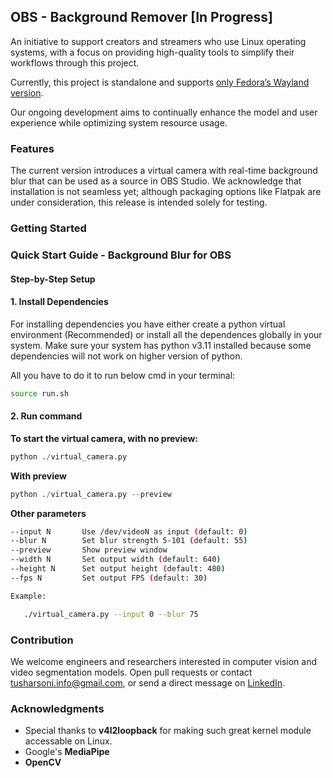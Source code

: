 ## OBS - Background Remover [In Progress]

An initiative to support creators and streamers who use Linux operating systems, with a focus on providing high-quality tools to simplify their workflows through this project.

Currently, this project is standalone and supports <u>only Fedora’s Wayland version</u>.

Our ongoing development aims to continually enhance the model and user experience while optimizing system resource usage.
​
### Features

The current version introduces a virtual camera with real-time background blur that can be used as a source in OBS Studio. We acknowledge that installation is not seamless yet; although packaging options like Flatpak are under consideration, this release is intended solely for testing.

### Getting Started

### Quick Start Guide - Background Blur for OBS
#### Step-by-Step Setup


#### 1. Install Dependencies

For installing dependencies you have either create a python virtual environment (Recommended) or install all the dependences globally in your system. Make sure your system has python v3.11 installed because some dependencies will not work on higher version of python.

All you have to do it to run below cmd in your terminal:

```bash
source run.sh
```

#### 2. Run command

**To start the virtual camera, with no preview:**

```python
python ./virtual_camera.py
```

**With preview**

```python
python ./virtual_camera.py --preview
```

**Other parameters**

```bash
--input N       Use /dev/videoN as input (default: 0)
--blur N        Set blur strength 5-101 (default: 55)
--preview       Show preview window
--width N       Set output width (default: 640)
--height N      Set output height (default: 480)
--fps N         Set output FPS (default: 30)

Example:

   ./virtual_camera.py --input 0 --blur 75
```

### Contribution

We welcome engineers and researchers interested in computer vision and video segmentation models. Open pull requests or contact tusharsoni.info@gmail.com, or send a direct message on [LinkedIn](https://www.linkedin.com/in/imtsr/).

### Acknowledgments

- Special thanks to **v4l2loopback** for making such great kernel module accessable on Linux.
- Google's **MediaPipe**
- **OpenCV**